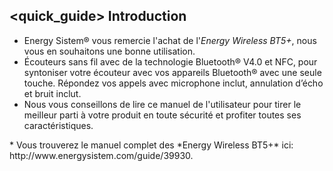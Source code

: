 ## <quick_guide> Introduction

* Energy Sistem® vous remercie l'achat de l'*Energy Wireless BT5+*, nous vous en souhaitons une bonne utilisation.
* Écouteurs sans fil avec de la technologie Bluetooth® V4.0 et NFC, pour syntoniser votre écouteur avec vos appareils Bluetooth® avec une seule touche. Répondez vos appels avec microphone inclut, annulation d’écho et bruit inclut. 
* Nous vous conseillons de lire ce manuel de l'utilisateur pour tirer le meilleur parti à votre produit en toute sécurité et profiter toutes ses caractéristiques. 
<unique>
* Vous trouverez le manuel complet des *Energy Wireless BT5+* ici: http://www.energysistem.com/guide/39930.</unique></quick_guide>
